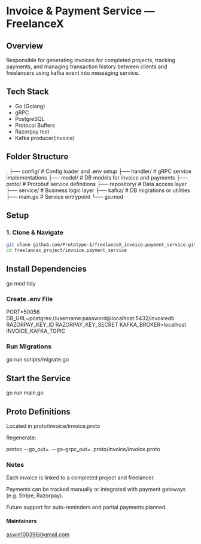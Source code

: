 # Invoice & Payment Service — FreelanceX

## Overview
Responsible for generating invoices for completed projects, tracking payments, and managing transaction history between clients and freelancers using kafka event into messaging service.

## Tech Stack
- Go (Golang)
- gRPC
- PostgreSQL
- Protocol Buffers
- Razorpay test
- Kafka producer(invoice)

## Folder Structure

.
├── config/ # Config loader and .env setup
├── handler/ # gRPC service implementations
├── model/ # DB models for invoice and payments
├── proto/ # Protobuf service definitions
├── repository/ # Data access layer
├── service/ # Business logic layer
├── kafka/ # DB migrations or utilities
├── main.go # Service entrypoint
└── go.mod


## Setup

### 1. Clone & Navigate
```bash
git clone github.com/Prototype-1/freelanceX_invoice.payment_service.git
cd freelancex_project/invoice.payment_service

```

## Install Dependencies

go mod tidy

### Create .env File

PORT=50056
DB_URL=postgres://username:password@localhost:5432/invoicedb
RAZORPAY_KEY_ID
RAZORPAY_KEY_SECRET
KAFKA_BROKER=localhost
INVOICE_KAFKA_TOPIC

### Run Migrations

go run scripts/migrate.go

## Start the Service

go run main.go

## Proto Definitions

Located in proto/invoice/invoice.proto

Regenerate:

protoc --go_out=. --go-grpc_out=. proto/invoice/invoice.proto

### Notes

Each invoice is linked to a completed project and freelancer.

Payments can be tracked manually or integrated with payment gateways (e.g. Stripe, Razorpay).

Future support for auto-reminders and partial payments planned.


#### Maintainers

aswin100396@gmail.com

